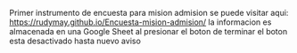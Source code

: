 Primer instrumento de encuesta para mision admision
se puede visitar aqui: https://rudymay.github.io/Encuesta-mision-admision/
la informacion es almacenada en una Google Sheet al presionar el boton de terminar
el boton esta desactivado hasta nuevo aviso

